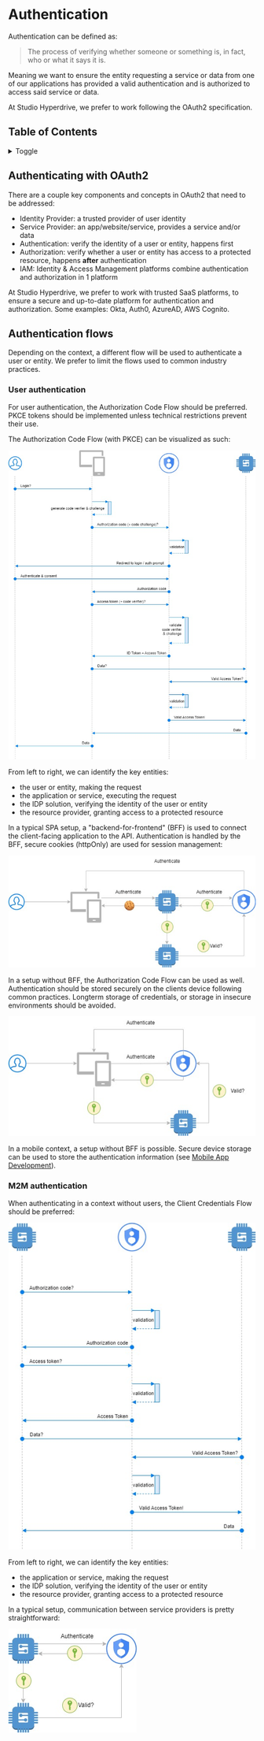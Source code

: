 # Authentication

Authentication can be defined as:

>The process of verifying whether someone or something is, in fact, who or what it says it is.

Meaning we want to ensure the entity requesting a service or data from one of our applications has provided a valid authentication and is authorized to access said service or data.

At Studio Hyperdrive, we prefer to work following the OAuth2 specification.

## Table of Contents

<details>
    <summary>Toggle</summary>

* [Technical specifications](./SECURITY_BASELINE.md)
* [Authentication](#authentication)
    * [Authentication types](#authentication-types)
    * [Authenticating with OAuth2](#authenticating-with-oauth2)
    * [Authentication flows](#authentication-flows)
        * [User authentication](#user-authentication)
        * [M2M authentication](#m2m-authentication)
    * [SSH](#ssh)
    * [VPN](#vpn)
* [Mobile App Development](./MOBILE%20DEVELOPMENT.md)

</details>

## Authenticating with OAuth2

There are a couple key components and concepts in OAuth2 that need to be addressed:

* Identity Provider: a trusted provider of user identity
* Service Provider: an app/website/service, provides a service and/or data
* Authentication: verify the identity of a user or entity, happens first
* Authorization: verify whether a user or entity has access to a protected resource, happens **after** authentication 
* IAM: Identity & Access Management platforms combine authentication and authorization in 1 platform

At Studio Hyperdrive, we prefer to work with trusted SaaS platforms, to ensure a secure and up-to-date platform for authentication and authorization. Some examples: Okta, Auth0, AzureAD, AWS Cognito.

## Authentication flows

Depending on the context, a different flow will be used to authenticate a user or entity. We prefer to limit the flows used to common industry practices.

### User authentication

For user authentication, the Authorization Code Flow should be preferred. PKCE tokens should be implemented unless technical restrictions prevent their use.

The Authorization Code Flow (with PKCE) can be visualized as such:

![Authorization Code Flow (with PKCE) visualization](../assets/flow--authorization-code-pkce.jpg "Authorization Code Flow (with PKCE)")

From left to right, we can identify the key entities:

* the user or entity, making the request
* the application or service, executing the request
* the IDP solution, verifying the identity of the user or entity
* the resource provider, granting access to a protected resource

In a typical SPA setup, a "backend-for-frontend" (BFF) is used to connect the client-facing application to the API. Authentication is handled by the BFF, secure cookies (httpOnly) are used for session management:

![Authorization Code Flow in setup with BFF visualization](../assets/arc--authorization-code-BFF.jpg "Authorization Code Flow setup with BFF")

In a setup without BFF, the Authorization Code Flow can be used as well. Authentication should be stored securely on the clients device following common practices. Longterm storage of credentials, or storage in insecure environments should be avoided.

![Authorization Code Flow in setup without BFF visualization](../assets/arc--authorization-code.jpg "Authorization Code Flow setup without BFF")

In a mobile context, a setup without BFF is possible. Secure device storage can be used to store the authentication information (see [Mobile App Development](./MOBILE%20DEVELOPMENT)).

### M2M authentication

When authenticating in a context without users, the Client Credentials Flow should be preferred:

![Client Credentials Flow visualization](../assets/flow--client-credentials.jpg "Client Credentials Flow")

From left to right, we can identify the key entities:

* the application or service, making the request
* the IDP solution, verifying the identity of the user or entity
* the resource provider, granting access to a protected resource

In a typical setup, communication between service providers is pretty straightforward:

![Client Credentials Flow in setup with 2 service provicers visualization](../assets/arc--client-credentials.jpg "Client Credentials Flow setup")
